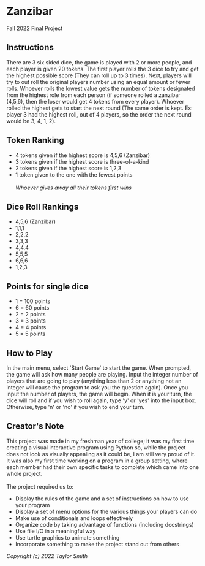 # Zanzibar
Fall 2022 Final Project

## Instructions
There are 3 six sided dice,
the game is played with 2 or more people,
and each player is given 20 tokens.
The first player rolls the 3 dice to try and get the
highest possible score (They can roll up to 3 times).
Next, players will try to out roll the original players
number using an equal amount or fewer rolls.
Whoever rolls the lowest value gets the number of tokens
designated from the highest role from each person
(if someone rolled a zanzibar (4,5,6), then the loser would
get 4 tokens from every player).
Whoever rolled the highest gets to start the next round
(The same order is kept. Ex: player 3 had the highest roll, out
of 4 players, so the order the next round would be 3, 4, 1, 2).

## Token Ranking
- 4 tokens given if the highest score is 4,5,6 (Zanzibar)
- 3 tokens given if the highest score is three-of-a-kind
- 2 tokens given if the highest score is 1,2,3
- 1 token given to the one with the fewest points <br><br>
  *Whoever gives away all their tokens first wins*

## Dice Roll Rankings
- 4,5,6 (Zanzibar)
- 1,1,1
- 2,2,2
- 3,3,3
- 4,4,4
- 5,5,5
- 6,6,6
- 1,2,3

## Points for single dice
- 1 = 100 points
- 6 = 60 points
- 2 = 2 points
- 3 = 3 points
- 4 = 4 points
- 5 = 5 points

## How to Play
In the main menu, select 'Start Game' to start the game.
When prompted, the game will ask how many people are playing.
Input the integer number of players that are going to play
(anything less than 2 or anything not an integer will cause
the program to ask you the question again).
Once you input the number of players, the game will begin.
When it is your turn, the dice will roll and if you wish
to roll again, type 'y' or 'yes' into the input box.
Otherwise, type 'n' or 'no' if you wish to end your turn.

## Creator's Note
This project was made in my freshman year of college; it was my first time creating a visual
interactive program using Python so, while the project does not look as visually appealing as it could be, I am still very proud of it.
It was also my first time working on a program in a group setting, where each member had their own specific tasks to complete which
came into one whole project.<br><br>
The project required us to:
- Display the rules of the game and a set of instructions on how to use your program
- Display a set of menu options for the various things your players can do
- Make use of conditionals and loops effectively
- Organize code by taking advantage of functions (including docstrings)
- Use file I/O in a meaningful way
- Use turtle graphics to animate something
- Incorporate something to make the project stand out from others

*Copyright (c) 2022 Taylor Smith*
